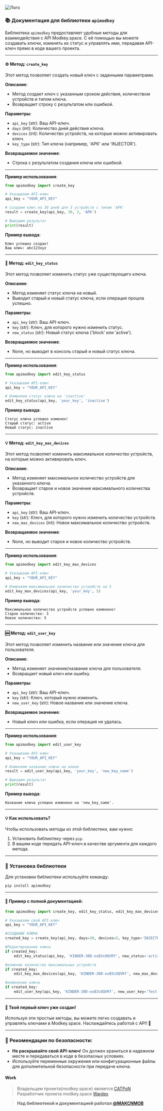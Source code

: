 
![Лого](https://i.ibb.co/zhP8MptB/IMG-20250301-153001-834.jpg)

### 📚 **Документация для библиотеки `apimodkey`**

Библиотека `apimodkey` предоставляет удобные методы для взаимодействия с API Modkey.space. С её помощью вы можете создавать ключи, изменять их статус и управлять ими, передавая API-ключ прямо в коде вашего проекта.

---

#### ⚙️ **Метод: `create_key`**

Этот метод позволяет создать новый ключ с заданными параметрами.

**Описание**:
- Метод создает ключ с указанным сроком действия, количеством устройств и типом ключа.
- Возвращает строку с результатом или ошибкой.

**Параметры**:
- `api_key` (str): Ваш API-ключ.
- `days` (int): Количество дней действия ключа.
- `devices` (int): Количество устройств, на которые можно активировать ключ.
- `key_type` (str): Тип ключа (например, 'APK' или 'INJECTOR').

**Возвращаемое значение**:
- Строка с результатом создания ключа или ошибкой.

---

**Пример использования**:

```python
from apimodkey import create_key

# Указываем API-ключ
api_key = "YOUR_API_KEY"

# Создаем ключ на 30 дней для 3 устройств с типом 'APK'
result = create_key(api_key, 30, 3, 'APK')

# Выводим результат
print(result)
```

**Пример вывода**:
```
Ключ успешно создан!
Ваш ключ: abc123xyz
```

---

#### 🔧 **Метод: `edit_key_status`**

Этот метод позволяет изменить статус уже существующего ключа.

**Описание**:
- Метод изменяет статус ключа на новый.
- Выводит старый и новый статус ключа, если операция прошла успешно.

**Параметры**:
- `api_key` (str): Ваш API-ключ.
- `key` (str): Ключ, для которого нужно изменить статус.
- `new_status` (str): Новый статус ключа ('block' или 'active').

**Возвращаемое значение**:
- None, но выводит в консоль старый и новый статус ключа.

---

**Пример использования**:

```python
from apimodkey import edit_key_status

# Указываем API-ключ
api_key = "YOUR_API_KEY"

# Изменяем статус ключа на 'inactive'
edit_key_status(api_key, 'your_key', 'inactive')
```

**Пример вывода**:
```
Статус ключа успешно изменен!
Старый статус: active
Новый статус: inactive
```

---

#### 💡 **Метод: `edit_key_max_devices`**

Этот метод позволяет изменить максимальное количество устройств, на которые можно активировать ключ.

**Описание**:
- Метод изменяет максимальное количество устройств для указанного ключа.
- Возвращает старое и новое значение максимального количества устройств.

**Параметры**:
- `api_key` (str): Ваш API-ключ.
- `key` (str): Ключ, для которого нужно изменить количество устройств.
- `new_max_devices` (int): Новое максимальное количество устройств.

**Возвращаемое значение**:
- None, но выводит старое и новое количество устройств.

---

**Пример использования**:

```python
from apimodkey import edit_key_max_devices

# Указываем API-ключ
api_key = "YOUR_API_KEY"

# Изменяем максимальное количество устройств на 5
edit_key_max_devices(api_key, 'your_key', 5)
```

**Пример вывода**:
```
Максимальное количество устройств успешно изменено!
Старое количество: 3
Новое количество: 5
```

---

#### 🆕 **Метод: `edit_user_key`**

Этот метод позволяет изменить название или значение ключа для пользователя.

**Описание**:
- Метод изменяет значение/название ключа для пользователя.
- Возвращает новый ключ или ошибку.

**Параметры**:
- `api_key` (str): Ваш API-ключ.
- `key` (str): Ключ, который нужно изменить.
- `new_user_key` (str): Новое название или значение ключа.

**Возвращаемое значение**:
- Новый ключ или ошибка, если операция не удалась.

---

**Пример использования**:

```python
from apimodkey import edit_user_key

# Указываем API-ключ
api_key = "YOUR_API_KEY"

# Изменяем название ключа на новое
result = edit_user_key(api_key, 'your_key', 'new_key_name')

# Выводим результат
print(result)
```

**Пример вывода**:
```
Название ключа успешно изменено на 'new_key_name'.
```

---

#### 💡 **Как использовать?**

Чтобы использовать методы из этой библиотеки, вам нужно:
1. Установить библиотеку через `pip`.
2. В вашем коде передать API-ключ в качестве аргумента для каждого метода.

---

### 🚀 **Установка библиотеки**

Для установки библиотеки используйте команду:

```bash
pip install apimodkey
```

---

#### 📝 **Пример с полной документацией**:

```python
from apimodkey import create_key, edit_key_status, edit_key_max_devices, edit_user_key

# Указываем свой API-ключ
api_key = "YOUR_API_KEY"

#СОЗДАНИЕ КЛЮЧА 
created_key = create_key(api_key, days=30, devices=5, key_type='INJECTOR') #в кей тип либо APK или INJECTOR

#Редактирование ключа
if created_key:
	edit_key_status(api_key, 'KINDER-30D-osB3cOQVRf', new_status='active')  # или 'active'

#измение количество максимальных устройств
if created_key:
	edit_key_max_devices(api_key, 'KINDER-30D-osB3cOQVRf', new_max_devices=10)

#изменение ключа
if created_key:
	edit_user_key(api_key, 'KINDER-30D-osB3cOQVRf', new_user_key='Test')

```

---

#### 🎉 **Твой первый ключ уже создан!**

Используя эти простые методы, вы можете легко создавать и управлять ключами в Modkey.space. Наслаждайтесь работой с API! 🎉

---

### 📜 **Рекомендации по безопасности**:
- **Не раскрывайте свой API-ключ**! Он должен храниться в надежном месте и передаваться в коде в безопасных условиях.
- Используйте переменные окружения или конфигурационные файлы для дополнительной безопасности при передаче ключа.

#### Work
>Владельцем проекта(modkey.space) является [CATPoN](https://t.me/EXPERT_CATPON)
>Разработчик проекта modkey.space [Wardex](https://t.me/Autoritetion)

>**Над библиотекой и документацией работал [@MAKCNMOB](https://t.me/MAKCNMOB)**
